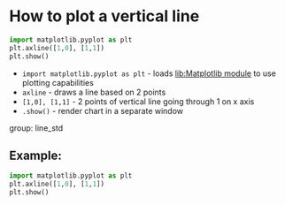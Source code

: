 # How to plot a vertical line

```python
import matplotlib.pyplot as plt
plt.axline([1,0], [1,1])
plt.show()
```

- `import matplotlib.pyplot as plt` - loads [lib:Matplotlib module](python-matplotlib/how-to-install-matplotlib-python-lib-in-ubuntu-ubuntuversion) to use plotting capabilities
- `axline` - draws a line based on 2 points
- `[1,0], [1,1]` - 2 points of vertical line going through 1 on x axis
- `.show()` - render chart in a separate window

group: line_std

## Example: 
```python
import matplotlib.pyplot as plt
plt.axline([1,0], [1,1])
plt.show()
```

